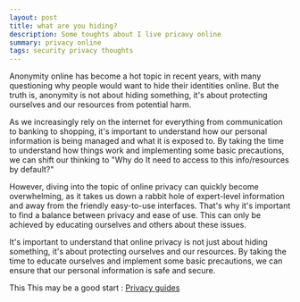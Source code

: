 ```yaml
---
layout: post
title: what are you hiding?
description: Some toughts about I live pricavy online
summary: privacy online  
tags: security privacy thoughts
---
```


Anonymity online has become a hot topic in recent years, with many questioning why people would want to hide their identities online. But the truth is, anonymity is not about hiding something, it's about protecting ourselves and our resources from potential harm.

As we increasingly rely on the internet for everything from communication to banking to shopping, it's important to understand how our personal information is being managed and what it is exposed to. By taking the time to understand how things work and implementing some basic precautions, we can shift our thinking to "Why do It need to access to this info/resources by default?"

However, diving into the topic of online privacy can quickly become overwhelming, as it takes us down a rabbit hole of expert-level information and away from the friendly easy-to-use interfaces. That's why it's important to find a balance between privacy and ease of use. This can only be achieved by educating ourselves and others about these issues.

It's important to understand that online privacy is not just about hiding something, it's about protecting ourselves and our resources. By taking the time to educate ourselves and implement some basic precautions, we can ensure that our personal information is safe and secure.

This This may be a good start : [Privacy guides](https://www.privacyguides.org/)
